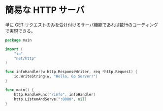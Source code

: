 # 簡易な HTTP サーバ

単に GET リクエストのみを受け付けるサーバ機能であれば数行のコーディングで実現できる。

```go
package main

import (
	"io"
	"net/http"
)

func infoHandler(w http.ResponseWriter, req *http.Request) {
	io.WriteString(w, "Hello, Go Server!")
}

func main() {
	http.HandleFunc("/info", infoHandler)
	http.ListenAndServe(":8080", nil)
}
```
